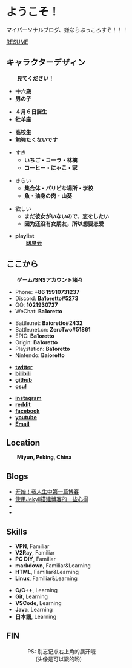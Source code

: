 # ようこそ！

マイパーソナルブログ、嫌ならぶっころすぞ！！！

[RESUME](/assets/Resume/resume.pdf)

<!-- .slide -->
## キャラクターデザィン
&emsp;&emsp;**見てください！**

<!-- .slide vertical=true -->
- **十六歳**
- **男の子**

<!-- .slide -->
- **４月６日誕生**
- **牡羊座**

<!-- .slide vertical=true -->
- **高校生**
- **勉強たくないです**

<!-- .slide -->
- すき  
    - **いちご・コーラ・林檎**  
    - **コーヒー・にゃこ・家**

<!-- .slide vertical=true -->
- きらい  
    - **集合体・パリピな場所・学校**  
    - **魚・油身の肉・山葵**

<!-- .slide -->
- 欲しい  
    - **まだ彼女がいないので、恋をしたい**  
    - **因为还没有女朋友，所以想要恋爱**

<!-- .slide vertical=true -->
- **playlist**  
&emsp;&emsp;**[网易云](http://music.163.com/playlist?id=2883225565&userid=544876029)**

<!-- .slide -->
## ここから
&emsp;&emsp;**ゲーム/SNSアカウント諸々**

<!-- .slide vertical=true -->
- Phone: **+86 15910731237**
- Discord: **Ba1oretto#5273**
- QQ: **1021930727**
- WeChat: **Ba1oretto**

<!-- .slide -->
- Battle.net: **Baioretto#2432**
- Battle.net.cn: **ZeroTwo#51861**
- EPIC: **Ba1oretto**
- Origin: **Ba1oretto**
- Playstation: **Ba1oretto**
- Nintendo: **Baioretto**

<!-- .slide vertical=true -->
- **[twitter](https://twitter.com/ZeroTwo08100166)**
- **[bilibili](https://space.bilibili.com/361996128)**
- **[github](https://github.com/Ba1oretto)**
- **[osu!](https://osu.ppy.sh/users/18794761)**

<!-- .slide -->
- **[instagram](https://www.instagram.com/baioretto_w/)**
- **[reddit](https://www.reddit.com/user/Ba1oretto)**
- **[facebook](https://www.facebook.com/profile.php?id=100029532212638)**
- **[youtube](https://www.youtube.com/channel/UC_Gaj5YRUTnJ6aqrX5KEAIA)**
- **[Email](mailto:1021930727@qq.com)**

<!-- .slide vertical=true -->
## Location
&emsp;&emsp;**Miyun, Peking, China**

<!-- .slide -->
## Blogs

- [开始！我人生中第一篇博客]()
- [使用Jekyll搭建博客的一些心得]()
- []()
- []()

<!-- .slide vertical=true -->
## Skills

- **VPN**, Familiar
- **V2Ray**, Familiar
- **PC DIY**, Familiar
- **markdown**, Familiar&Learning
- **HTML**, Familiar&Learning
- **Linux**, Familiar&Learning

<!-- .slide -->
- **C/C++**, Learning
- **Git**, Learning
- **VSCode**, Learning
- **Java**, Learning
- **日本語**, Learning

<!-- .slide vertical=true -->
## **FIN**
&emsp;&emsp;&emsp;&emsp;PS: 别忘记点右上角的展开哦  
&emsp;&emsp;&emsp;&emsp;&emsp;&ensp;(头像是可以戳的哟)
